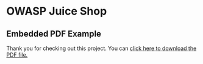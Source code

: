 # OWASP Juice Shop
<!DOCTYPE html>
<html lang="en">
<head>
    <meta charset="UTF-8">
    <meta name="viewport" content="width=device-width, initial-scale=1.0">
    <title>Exploit Analysis</title>
</head>
<body>

<h2>Embedded PDF Example</h2>

<p>Thank you for checking out this project. You can <a href="https://github.com/cabby1234/OWASPJuiceShop/files/13610856/OWASP.Juice.Shop.pdf">click here to download the PDF file.</a></p>
    </object>

</body>
</html>

